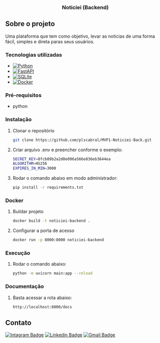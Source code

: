 <!-- PROJECT LOGO -->
<br />
<div align="center">
  <h3 align="center">Noticiei (Backend)</h3>
</div>


<!-- ABOUT THE PROJECT -->
## Sobre o projeto

Uma plataforma que tem como objetivo, levar as noticias de uma forma fácil, simples e direta paras seus usuários.

### Tecnologias utilizadas

* [![Python][Python]][Python-url]
* [![FastAPI][FastAPI]][FastAPI-url]
* [![SQLite][SQLite]][SQLite-url]
* [![Docker][Docker]][Docker-url]

### Pré-requisitos

* python

### Instalação

1. Clonar o repositório
   ```sh
   git clone https://github.com/plscabral/MVP1-Noticiei-Back.git
   ```
2. Criar arquivo .env e preencher conforme o exemplo:
   ```sh
   SECRET_KEY=0fcb89b2a2d0e096a566e836eb3644ea
   ALGORITHM=HS256
   EXPIRES_IN_MIN=3000
   ```
3. Rodar o comando abaixo em modo administrador:
   ```sh
   pip install -r requirements.txt
   ```

### Docker
1. Buildar projeto
   ```sh
   docker build -t noticiei-backend .
   ```
2. Configurar a porta de acesso
   ```sh
   docker run -p 8000:8000 noticiei-backend
   ```
   
### Execução

1. Rodar o comando abaixo:
   ```sh
   python -m uvicorn main:app --reload
   ```

### Documentação

1. Basta acessar a rota abaixo:
   ```sh
   http://localhost:8000/docs
   ```

<!-- CONTACT -->
## Contato

[![Intagram Badge](https://img.shields.io/badge/-@plscabral-6633cc?style=flat-square&labelColor=6633cc&logo=instagram&logoColor=white&link=https://twitter.com/dieegosf)](https://www.instagram.com/plscabral/)
[![Linkedin Badge](https://img.shields.io/badge/-Paulo%20Cabral-6633cc?style=flat-square&logo=Linkedin&logoColor=white&link=https://www.linkedin.com/in/plscabral/)](https://www.linkedin.com/in/plscabral/)
[![Gmail Badge](https://img.shields.io/badge/-paulo.luiz127@gmail.com-6633cc?style=flat-square&logo=Gmail&logoColor=white&link=mailto:diego.schell.f@gmail.com)](mailto:paulo.luiz127@gmail.com)

[Python]: https://img.shields.io/badge/Python-20232A?style=for-the-badge&logo=python&logoColor=61DAFB
[Python-url]: https://www.python.org/
[FastAPI]: https://img.shields.io/badge/FastAPI-20232A?style=for-the-badge&logo=fastapi&logoColor=61DAFB
[FastAPI-url]: https://fastapi.tiangolo.com/
[SQLite]: https://img.shields.io/badge/SQLite-20232A?style=for-the-badge&logo=sqlite&logoColor=61DAFB
[SQLite-url]: https://www.sqlite.org/index.html
[Docker]: https://img.shields.io/badge/Docker-20232A?style=for-the-badge&logo=docker&logoColor=61DAFB
[Docker-url]: https://www.docker.com/
